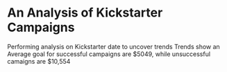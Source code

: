 # An Analysis of Kickstarter Campaigns
Performing analysis on Kickstarter date to uncover trends
Trends show an Average goal for successful campaigns are $5049, while unsuccessful camaigns are $10,554
